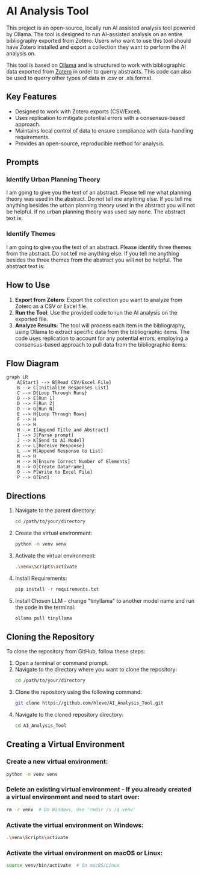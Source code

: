 # AI Analysis Tool

This project is an open-source, locally run AI assisted analysis tool powered by Ollama. The tool is designed to run AI-assisted analysis on an entire bibliography exported from Zotero. Users who want to use this tool should have Zotero installed and export a collection they want to perform the AI analysis on.

This tool is based on [Ollama](https://github.com/ollama/ollama-python) and is structured to work with bibliographic data exported from [Zotero](https://www.zotero.org/) in order to querry abstracts.
This code can also be used to querry other types of data in .csv or .xls format.

## Key Features
- Designed to work with Zotero exports (CSV/Excel).
- Uses replication to mitigate potential errors with a consensus-based approach.
- Maintains local control of data to ensure compliance with data-handling requirements.
- Provides an open-source, reproducible method for analysis.

## Prompts

### Identify Urban Planning Theory
I am going to give you the text of an abstract. Please tell me what planning theory was used in the abstract. Do not tell me anything else. If you tell me anything besides the urban planning theory used in the abstract you will not be helpful. If no urban planning theory was used say none. The abstract text is:

### Identify Themes
I am going to give you the text of an abstract. Please identify three themes from the abstract. Do not tell me anything else. If you tell me anything besides the three themes from the abstract you will not be helpful. The abstract text is:

## How to Use

1. **Export from Zotero**: Export the collection you want to analyze from Zotero as a CSV or Excel file.
2. **Run the Tool**: Use the provided code to run the AI analysis on the exported file.
3. **Analyze Results**: The tool will process each item in the bibliography, using Ollama to extract specific data from the bibliographic items. The code uses replication to account for any potential errors, employing a consensus-based approach to pull data from the bibliographic items.

## Flow Diagram

```mermaid
graph LR
    A[Start] --> B[Read CSV/Excel File]
    B --> C[Initialize Responses List]
    C --> D{Loop Through Runs}
    D --> E[Run 1]
    D --> F[Run 2]
    D --> G[Run N]
    E --> H{Loop Through Rows}
    F --> H
    G --> H
    H --> I[Append Title and Abstract]
    I --> J[Parse prompt]
    J --> K[Send to AI Model]
    K --> L[Receive Response]
    L --> M[Append Response to List]
    M --> H
    H --> N[Ensure Correct Number of Elements]
    N --> O[Create DataFrame]
    O --> P[Write to Excel File]
    P --> Q[End]
```

## Directions

1. Navigate to the parent directory:
    ```sh
    cd /path/to/your/directory
    ```

2. Create the virtual environment:
    ```sh
    python -m venv venv
    ```

3. Activate the virtual environment:
    ```sh
    .\venv\Scripts\activate
    ```

4. Install Requirements:
    ```sh
    pip install -r requirements.txt
    ```

5. Install Chosen LLM - change "tinyllama" to another model name and run the code in the terminal:
    ```sh
    ollama pull tinyllama
    ```

## Cloning the Repository

To clone the repository from GitHub, follow these steps:

1. Open a terminal or command prompt.
2. Navigate to the directory where you want to clone the repository:
    ```sh
    cd /path/to/your/directory
    ```
3. Clone the repository using the following command:
    ```sh
    git clone https://github.com/hleve/AI_Analysis_Tool.git
    ```
4. Navigate to the cloned repository directory:
    ```sh
    cd AI_Analysis_Tool
    ```

## Creating a Virtual Environment

### Create a new virtual environment:
```sh
python -m venv venv
```

### Delete an existing virtual environment - If you already created a virtual environment and need to start over:
```sh
rm -r venv  # On Windows, use 'rmdir /s /q venv'
```

### Activate the virtual environment on Windows:
```sh
.\venv\Scripts\activate
```
### Activate the virtual environment on macOS or Linux:
```sh
source venv/bin/activate  # On macOS/Linux
```